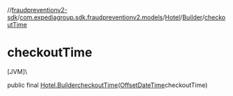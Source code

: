 //[fraudpreventionv2-sdk](../../../../index.md)/[com.expediagroup.sdk.fraudpreventionv2.models](../../index.md)/[Hotel](../index.md)/[Builder](index.md)/[checkoutTime](checkout-time.md)

# checkoutTime

[JVM]\

public final [Hotel.Builder](index.md)[checkoutTime](checkout-time.md)([OffsetDateTime](https://docs.oracle.com/javase/8/docs/api/java/time/OffsetDateTime.html)checkoutTime)
